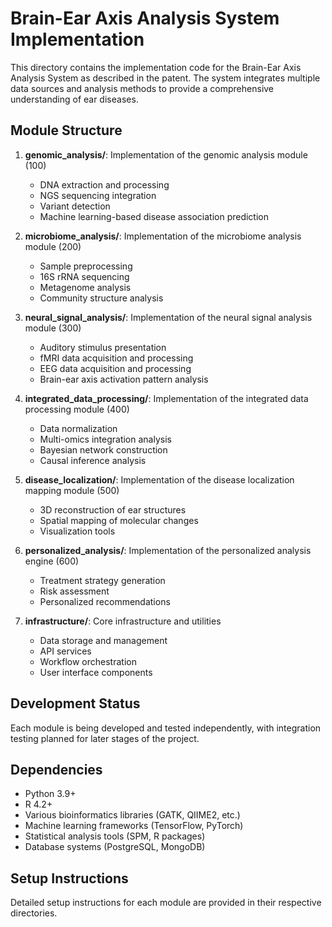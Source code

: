 # Brain-Ear Axis Analysis System Implementation

This directory contains the implementation code for the Brain-Ear Axis Analysis System as described in the patent. The system integrates multiple data sources and analysis methods to provide a comprehensive understanding of ear diseases.

## Module Structure

1. **genomic_analysis/**: Implementation of the genomic analysis module (100)
   - DNA extraction and processing
   - NGS sequencing integration
   - Variant detection
   - Machine learning-based disease association prediction

2. **microbiome_analysis/**: Implementation of the microbiome analysis module (200)
   - Sample preprocessing
   - 16S rRNA sequencing
   - Metagenome analysis
   - Community structure analysis

3. **neural_signal_analysis/**: Implementation of the neural signal analysis module (300)
   - Auditory stimulus presentation
   - fMRI data acquisition and processing
   - EEG data acquisition and processing
   - Brain-ear axis activation pattern analysis

4. **integrated_data_processing/**: Implementation of the integrated data processing module (400)
   - Data normalization
   - Multi-omics integration analysis
   - Bayesian network construction
   - Causal inference analysis

5. **disease_localization/**: Implementation of the disease localization mapping module (500)
   - 3D reconstruction of ear structures
   - Spatial mapping of molecular changes
   - Visualization tools

6. **personalized_analysis/**: Implementation of the personalized analysis engine (600)
   - Treatment strategy generation
   - Risk assessment
   - Personalized recommendations

7. **infrastructure/**: Core infrastructure and utilities
   - Data storage and management
   - API services
   - Workflow orchestration
   - User interface components

## Development Status

Each module is being developed and tested independently, with integration testing planned for later stages of the project.

## Dependencies

- Python 3.9+
- R 4.2+
- Various bioinformatics libraries (GATK, QIIME2, etc.)
- Machine learning frameworks (TensorFlow, PyTorch)
- Statistical analysis tools (SPM, R packages)
- Database systems (PostgreSQL, MongoDB)

## Setup Instructions

Detailed setup instructions for each module are provided in their respective directories.
